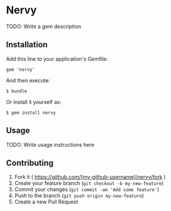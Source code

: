 # Nervy

TODO: Write a gem description

## Installation

Add this line to your application's Gemfile:

    gem 'nervy'

And then execute:

    $ bundle

Or install it yourself as:

    $ gem install nervy

## Usage

TODO: Write usage instructions here

## Contributing

1. Fork it ( https://github.com/[my-github-username]/nervy/fork )
2. Create your feature branch (`git checkout -b my-new-feature`)
3. Commit your changes (`git commit -am 'Add some feature'`)
4. Push to the branch (`git push origin my-new-feature`)
5. Create a new Pull Request
